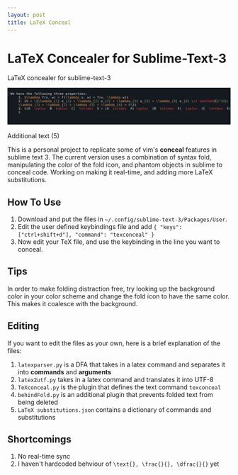 ```yaml
---
layout: post
title: LaTeX Conceal
---
```


# LaTeX Concealer for Sublime-Text-3
LaTeX concealer for sublime-text-3

<img src = "images/conceal_tex.gif?raw=true"/>

Additional text (5)

This is a personal project to replicate some of vim's <b>conceal</b> features in sublime text 3. The current version uses a combination of syntax fold, manipulating the color of the fold icon, and phantom objects in sublime to conceal code. Working on making it real-time, and adding more LaTeX substitutions.

## How To Use 

1. Download and put the files in ```~/.config/sublime-text-3/Packages/User```. 
2. Edit the user defined keybindings file and add  ``` { "keys": ["ctrl+shift+d"], "command": "texconceal" } ```
3. Now edit your TeX file, and use the keybinding in the line you want to conceal. 

## Tips 

In order to make folding distraction free, try looking up the background color in your color scheme and change the fold icon to have the same color. This makes it coalesce with the background.

## Editing 

If you want to edit the files as your own, here is a brief explanation of the files: 

1. ```latexparser.py``` is a DFA that takes in a latex command and separates it into <b>commands</b> and <b>arguments</b> 
2. ```latex2utf.py``` takes in a latex command and translates it into UTF-8 
3. ```TeXconceal.py``` is the plugin that defines the text command ```texconceal``` 
4. ```behindFold.py``` is an additional plugin that prevents folded text from being deleted 
5. ```LaTeX substitutions.json``` contains a dictionary of commands and substitutions 

## Shortcomings 

1. No real-time sync 
2. I haven't hardcoded behviour of ```\text{}, \frac{}{}, \dfrac{}{}``` yet  
